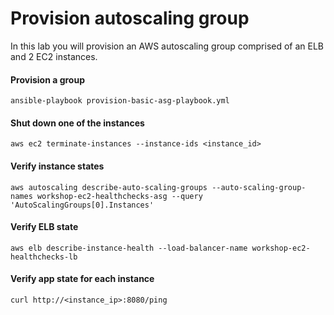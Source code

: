 # Provision autoscaling group

In this lab you will provision an AWS autoscaling group comprised of an ELB and 2 EC2 instances.

#### Provision a group

```
ansible-playbook provision-basic-asg-playbook.yml
```

#### Shut down one of the instances
```
aws ec2 terminate-instances --instance-ids <instance_id>
```

#### Verify instance states
```
aws autoscaling describe-auto-scaling-groups --auto-scaling-group-names workshop-ec2-healthchecks-asg --query 'AutoScalingGroups[0].Instances'
```

#### Verify ELB state
```
aws elb describe-instance-health --load-balancer-name workshop-ec2-healthchecks-lb
```

#### Verify app state for each instance 
```
curl http://<instance_ip>:8080/ping
```

